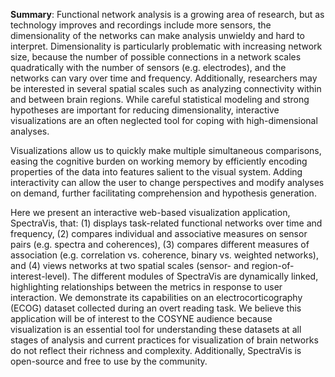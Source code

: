 **Summary**: Functional network analysis is a growing area of research, but as technology improves and recordings include more sensors, the dimensionality of the networks can make analysis unwieldy and hard to interpret. Dimensionality is particularly problematic with increasing network size, because the number of possible connections in a network scales quadratically with the number of sensors (e.g. electrodes), and the networks can vary over time and frequency. Additionally, researchers may be interested in several spatial scales such as analyzing connectivity within and between brain regions. While careful statistical modeling and strong hypotheses are important for reducing dimensionality, interactive visualizations are an often neglected tool for coping with high-dimensional analyses.

Visualizations allow us to quickly make multiple simultaneous comparisons, easing the cognitive burden on working memory by efficiently encoding properties of the data into features salient to the visual system. Adding interactivity can allow the user to change perspectives and modify analyses on demand, further facilitating comprehension and hypothesis generation.

Here we present an interactive web-based visualization application, SpectraVis, that: (1) displays task-related functional networks over time and frequency, (2) compares individual and associative measures on sensor pairs (e.g. spectra and coherences), (3) compares different measures of association (e.g. correlation vs. coherence, binary vs. weighted networks), and (4) views networks at two spatial scales (sensor- and region-of-interest-level). The different modules of SpectraVis are dynamically linked, highlighting relationships between the metrics in response to user interaction. We demonstrate its capabilities on an electrocorticography (ECOG) dataset collected during an overt reading task. We believe this application will be of interest to the COSYNE audience because visualization is an essential tool for understanding these datasets at all stages of analysis and current practices for visualization of brain networks do not reflect their richness and complexity. Additionally, SpectraVis is open-source and free to use by the community.

